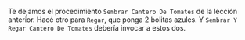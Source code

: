 Te dejamos el procedimiento `Sembrar Cantero De Tomates` de la lección anterior. Hacé otro para `Regar`, que ponga 2 bolitas azules. Y `Sembrar Y Regar Cantero De Tomates` debería invocar a estos dos. 